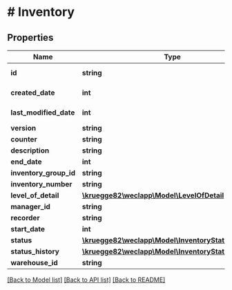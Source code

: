 # # Inventory

## Properties

Name | Type | Description | Notes
------------ | ------------- | ------------- | -------------
**id** | **string** |  | [optional] [readonly]
**created_date** | **int** |  | [optional] [readonly]
**last_modified_date** | **int** |  | [optional] [readonly]
**version** | **string** |  | [optional]
**counter** | **string** |  | [optional]
**description** | **string** |  | [optional]
**end_date** | **int** |  | [optional]
**inventory_group_id** | **string** |  | [optional]
**inventory_number** | **string** |  | [optional]
**level_of_detail** | [**\kruegge82\weclapp\Model\LevelOfDetail**](LevelOfDetail.md) |  | [optional]
**manager_id** | **string** |  | [optional]
**recorder** | **string** |  | [optional]
**start_date** | **int** |  | [optional]
**status** | [**\kruegge82\weclapp\Model\InventoryStatusType**](InventoryStatusType.md) |  | [optional]
**status_history** | [**\kruegge82\weclapp\Model\InventoryStatusHistory[]**](InventoryStatusHistory.md) |  | [optional]
**warehouse_id** | **string** |  | [optional]

[[Back to Model list]](../../README.md#models) [[Back to API list]](../../README.md#endpoints) [[Back to README]](../../README.md)
